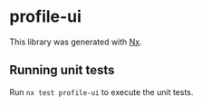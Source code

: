 # profile-ui

This library was generated with [Nx](https://nx.dev).

## Running unit tests

Run `nx test profile-ui` to execute the unit tests.
